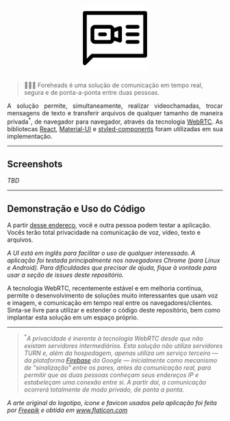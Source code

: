 <h1 align="center">
  <img alt="Foreheads" title="Logo do projeto Foreheads" src="public/logo.png" width="150px" />
</h1>

> :closed_lock_with_key::busts_in_silhouette::speech_balloon: Foreheads é uma solução de comunicação em tempo real, segura e de ponta-a-ponta entre duas pessoas.

<p align="justify">A solução permite, simultaneamente, realizar videochamadas, trocar mensagens de texto e transferir arquivos de qualquer tamanho de maneira privada<sup>*</sup>, de navegador para navegador, através da tecnologia <a href="https://webrtc.org/">WebRTC</a>. As bibliotecas <a href="https://reactjs.org/">React</a>, <a href="https://material-ui.com/">Material-UI</a> e <a href="https://styled-components.com/">styled-components</a> foram utilizadas em sua implementação.</p>

---

## Screenshots

_TBD_

---

## Demonstração e Uso do Código

A partir [desse endereço](https://foreheads-af123.web.app/), você e outra pessoa podem testar a aplicação. Vocês terão total privacidade na comunicação de voz, vídeo, texto e arquivos.

_A UI está em inglês para facilitar o uso de qualquer interessado. A aplicação foi testada principalmente nos navegadores Chrome (para Linux e Android). Para dificuldades que precisar de ajuda, fique à vontade para usar a seção de issues deste repositório._

A tecnologia WebRTC, recentemente estável e em melhoria contínua, permite o desenvolvimento de soluções muito interessantes que usam voz e imagem, e comunicação em tempo real entre os navegadores/clientes. Sinta-se livre para utilizar e estender o código deste repositório, bem como implantar esta solução em um espaço próprio.

---

> <sup>\*</sup>_A privacidade é inerente à tecnologia WebRTC desde que não existam servidores intermediários. Esta solução não utiliza servidores TURN e, além da hospedagem, apenas utiliza um serviço terceiro &mdash; da plataforma [Firebase](https://firebase.google.com/) da Google &mdash; inicialmente como mecanismo de "sinalização" entre os pares, antes da comunicação real, para permitir que as duas pessoas conheçam seus endereços IP e estabeleçam uma conexão entre si. A partir daí, a comunicação ocorrerá totalmente de modo privado, de ponta a ponta._

_A arte original do logotipo, ícone e favicon usados pela aplicação foi feita por <a href="https://www.flaticon.com/authors/freepik" title="Freepik">Freepik</a> e obtida em <a href="https://www.flaticon.com/" title="Flaticon"> www.flaticon.com</a>_
